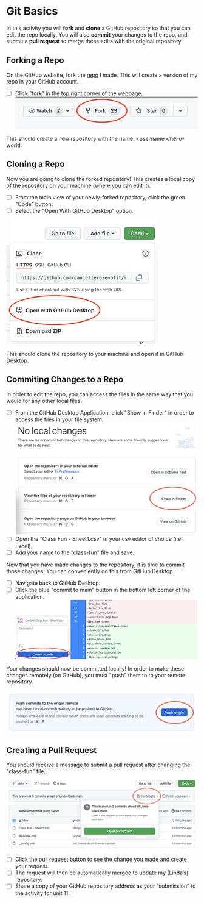 # Git Basics
In this activity you will **fork** and **clone** a GitHub repository so that you can edit the repo locally. You will also **commit** your changes to the repo, and submit a **pull request** to merge these edits with the original repository.

## Forking a Repo
On the GitHub website, fork the [repo](https://github.com/Linda-Clark/hello-world.git) I made. This will create a version of my repo in your GitHub account.
- [ ] Click "fork" in the top right corner of the webpage.
![fork](images/fork.png)

This should create a new repository with the name: \<username\>/hello-world.

## Cloning a Repo
Now you are going to clone the forked repository! This creates a local copy of the repository on your machine (where you can edit it).

- [ ] From the main view of your newly-forked repository, click the green "Code" button.
- [ ] Select the "Open With GitHub Desktop" option.

![clone](images/clone.png)

This should clone the repository to your machine and open it in GitHub Desktop.

## Commiting Changes to a Repo
In order to edit the repo, you can access the files in the same way that you would for any other local files.

- [ ] From the GitHub Desktop Application, click "Show in Finder" in order to access the files in your file system.
![finder](images/finder.png)
- [ ] Open the "Class Fun - Sheet1.csv" in your csv editor of choice (i.e. Excel).
- [ ] Add your name to the "class-fun" file and save.

Now that you have made changes to the repository, it is time to commit those changes! You can conveniently do this from GitHub Desktop.

- [ ] Navigate back to GitHub Desktop.
- [ ] Click the blue "commit to main" button in the bottom left corner of the application.
![finder](images/commit.png)

Your changes should now be committed locally! In order to make these changes remotely (on GitHub), you must "push" them to to your remote repository.

![push](images/push.png)

## Creating a Pull Request
You should receive a message to submit a pull request after changing the "class-fun" file.
![fork](images/pullrequest.png)
- [ ] Click the pull request button to see the change you made and create your request.
- [ ] The request will then be automatically merged to update my (Linda’s) repository.
- [ ] Share a copy of your GitHub repository address as your “submission” to the activity for unit 11.
